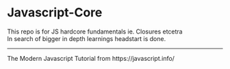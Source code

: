 # Javascript-Core
This repo is for JS hardcore fundamentals ie. Closures etcetra
<br>
In search of bigger in depth learnings headstart is done.
<hr>
The Modern Javascript Tutorial from 
https://javascript.info/


